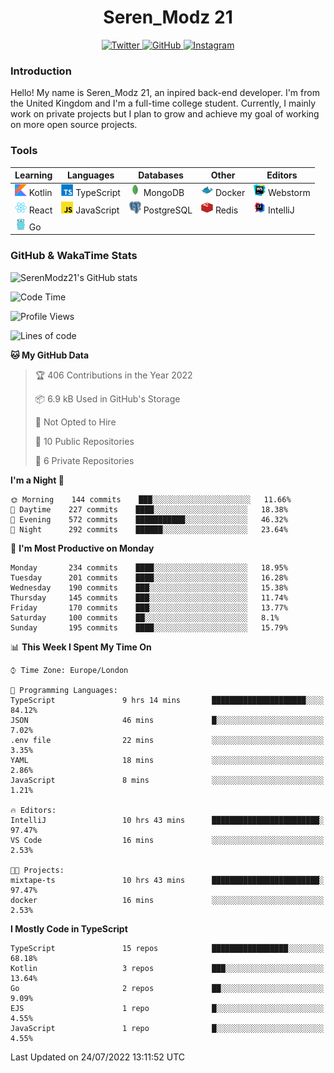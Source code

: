 <div align="center">
  <h1>Seren_Modz 21</h1>
  <a href="https://twitter.com/SerenModz21">
    <img alt="Twitter" src="https://img.shields.io/badge/twitter%20-%231DA1F2.svg?&style=for-the-badge&logo=Twitter&logoColor=white">
  </a>
  <a href="https://github.com/SerenModz21">
    <img alt="GitHub" src="https://img.shields.io/badge/github%20-%23121011.svg?&style=for-the-badge&logo=github&logoColor=white">
  </a>
  <a href="https://www.instagram.com/serenmodz21">
    <img alt="Instagram" src="https://img.shields.io/badge/instagram%20-%23E4405F.svg?&style=for-the-badge&logo=Instagram&logoColor=white">
  </a>
</div>

### Introduction

Hello! My name is Seren_Modz 21, an inpired back-end developer. I'm from the United Kingdom and I'm a full-time college student. Currently, I mainly work on private projects but I plan to grow and achieve my goal of working on more open source projects. 

### Tools

 **Learning**                                        | **Languages**                                               | **Databases**                                               | **Other**                                           | **Editors**                                                  
-----------------------------------------------------|-------------------------------------------------------------|-------------------------------------------------------------|-----------------------------------------------------|--------------------------------------------------------------
 <img width="19px" src="./assets/kotlin.svg"> Kotlin | <img width="19px" src="./assets/typescript.svg"> TypeScript | <img width="19px" src="./assets/mongodb.svg"> MongoDB       | <img width="19px" src="./assets/docker.svg"> Docker | <img width="19px" src="./assets/webstorm.svg"> Webstorm      
 <img width="19px" src="./assets/react.svg"> React   | <img width="19px" src="./assets/javascript.svg"> JavaScript | <img width="19px" src="./assets/postgresql.svg"> PostgreSQL | <img width="19px" src="./assets/redis.svg"> Redis   | <img width="19px" src="./assets/intellij-idea.svg"> IntelliJ
 <img width="19px" src="./assets/go.svg"> Go         |                                                             |                                                             |                                                     |                                                                                                               

### GitHub & WakaTime Stats

![SerenModz21's GitHub stats](https://github-readme-stats.vercel.app/api?username=SerenModz21&show_icons=true&theme=dark)

<!--START_SECTION:waka-->
![Code Time](http://img.shields.io/badge/Code%20Time-1%2C483%20hrs%203%20mins-blue)

![Profile Views](http://img.shields.io/badge/Profile%20Views-2-blue)

![Lines of code](https://img.shields.io/badge/From%20Hello%20World%20I%27ve%20Written-16%20Thousand%20lines%20of%20code-blue)

**🐱 My GitHub Data** 

> 🏆 406 Contributions in the Year 2022
 > 
> 📦 6.9 kB Used in GitHub's Storage 
 > 
> 🚫 Not Opted to Hire
 > 
> 📜 10 Public Repositories 
 > 
> 🔑 6 Private Repositories  
 > 
**I'm a Night 🦉** 

```text
🌞 Morning    144 commits    ███░░░░░░░░░░░░░░░░░░░░░░   11.66% 
🌆 Daytime    227 commits    ████░░░░░░░░░░░░░░░░░░░░░   18.38% 
🌃 Evening    572 commits    ███████████░░░░░░░░░░░░░░   46.32% 
🌙 Night      292 commits    ██████░░░░░░░░░░░░░░░░░░░   23.64%

```
📅 **I'm Most Productive on Monday** 

```text
Monday       234 commits    ████░░░░░░░░░░░░░░░░░░░░░   18.95% 
Tuesday      201 commits    ████░░░░░░░░░░░░░░░░░░░░░   16.28% 
Wednesday    190 commits    ███░░░░░░░░░░░░░░░░░░░░░░   15.38% 
Thursday     145 commits    ███░░░░░░░░░░░░░░░░░░░░░░   11.74% 
Friday       170 commits    ███░░░░░░░░░░░░░░░░░░░░░░   13.77% 
Saturday     100 commits    ██░░░░░░░░░░░░░░░░░░░░░░░   8.1% 
Sunday       195 commits    ████░░░░░░░░░░░░░░░░░░░░░   15.79%

```


📊 **This Week I Spent My Time On** 

```text
⌚︎ Time Zone: Europe/London

💬 Programming Languages: 
TypeScript               9 hrs 14 mins       █████████████████████░░░░   84.12% 
JSON                     46 mins             █░░░░░░░░░░░░░░░░░░░░░░░░   7.02% 
.env file                22 mins             ░░░░░░░░░░░░░░░░░░░░░░░░░   3.35% 
YAML                     18 mins             ░░░░░░░░░░░░░░░░░░░░░░░░░   2.86% 
JavaScript               8 mins              ░░░░░░░░░░░░░░░░░░░░░░░░░   1.21%

🔥 Editors: 
IntelliJ                 10 hrs 43 mins      ████████████████████████░   97.47% 
VS Code                  16 mins             ░░░░░░░░░░░░░░░░░░░░░░░░░   2.53%

🐱‍💻 Projects: 
mixtape-ts               10 hrs 43 mins      ████████████████████████░   97.47% 
docker                   16 mins             ░░░░░░░░░░░░░░░░░░░░░░░░░   2.53%

```

**I Mostly Code in TypeScript** 

```text
TypeScript               15 repos            █████████████████░░░░░░░░   68.18% 
Kotlin                   3 repos             ███░░░░░░░░░░░░░░░░░░░░░░   13.64% 
Go                       2 repos             ██░░░░░░░░░░░░░░░░░░░░░░░   9.09% 
EJS                      1 repo              █░░░░░░░░░░░░░░░░░░░░░░░░   4.55% 
JavaScript               1 repo              █░░░░░░░░░░░░░░░░░░░░░░░░   4.55%

```



 Last Updated on 24/07/2022 13:11:52 UTC
<!--END_SECTION:waka-->
